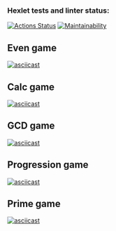 ### Hexlet tests and linter status:
[![Actions Status](https://github.com/HKreoin/fullstack-javascript-project-44/actions/workflows/hexlet-check.yml/badge.svg)](https://github.com/HKreoin/fullstack-javascript-project-44/actions)
[![Maintainability](https://api.codeclimate.com/v1/badges/343f482d8d0e21162ced/maintainability)](https://codeclimate.com/github/HKreoin/fullstack-javascript-project-44/maintainability)

## Even game 

[![asciicast](https://asciinema.org/a/EUTbHiAGcEKfzN9oGecNTlWLp.svg)](https://asciinema.org/a/EUTbHiAGcEKfzN9oGecNTlWLp)

## Calc game 

[![asciicast](https://asciinema.org/a/TW8dmgs030nxTHD4hVPqq6Yv4.svg)](https://asciinema.org/a/TW8dmgs030nxTHD4hVPqq6Yv4)

## GCD game 

[![asciicast](https://asciinema.org/a/NL3W8CAFwmAA861zoSzP62cob.svg)](https://asciinema.org/a/NL3W8CAFwmAA861zoSzP62cob)

## Progression game

[![asciicast](https://asciinema.org/a/TtY4BRKMBf4h7aCjnkePafyBy.svg)](https://asciinema.org/a/TtY4BRKMBf4h7aCjnkePafyBy)

## Prime game

[![asciicast](https://asciinema.org/a/ITDg4c9X3LlB8cY5kZmBGaW5g.svg)](https://asciinema.org/a/ITDg4c9X3LlB8cY5kZmBGaW5g)
